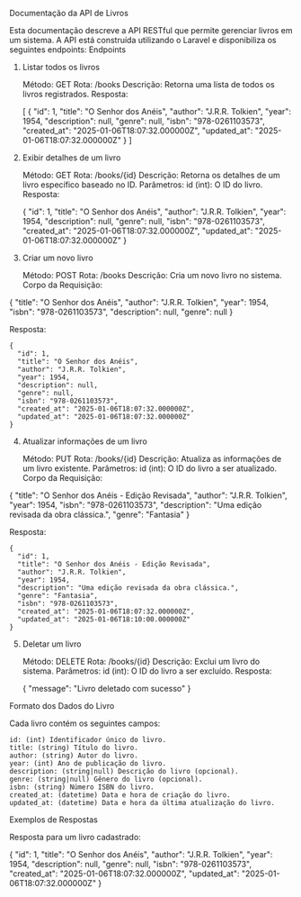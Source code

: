 Documentação da API de Livros

Esta documentação descreve a API RESTful que permite gerenciar livros em um sistema. A API está construída utilizando o Laravel e disponibiliza os seguintes endpoints:
Endpoints
1. Listar todos os livros

    Método: GET
    Rota: /books
    Descrição: Retorna uma lista de todos os livros registrados.
    Resposta:

    [
      {
        "id": 1,
        "title": "O Senhor dos Anéis",
        "author": "J.R.R. Tolkien",
        "year": 1954,
        "description": null,
        "genre": null,
        "isbn": "978-0261103573",
        "created_at": "2025-01-06T18:07:32.000000Z",
        "updated_at": "2025-01-06T18:07:32.000000Z"
      }
    ]

2. Exibir detalhes de um livro

    Método: GET
    Rota: /books/{id}
    Descrição: Retorna os detalhes de um livro específico baseado no ID.
    Parâmetros:
        id (int): O ID do livro.
    Resposta:

    {
      "id": 1,
      "title": "O Senhor dos Anéis",
      "author": "J.R.R. Tolkien",
      "year": 1954,
      "description": null,
      "genre": null,
      "isbn": "978-0261103573",
      "created_at": "2025-01-06T18:07:32.000000Z",
      "updated_at": "2025-01-06T18:07:32.000000Z"
    }

3. Criar um novo livro

    Método: POST
    Rota: /books
    Descrição: Cria um novo livro no sistema.
    Corpo da Requisição:

{
  "title": "O Senhor dos Anéis",
  "author": "J.R.R. Tolkien",
  "year": 1954,
  "isbn": "978-0261103573",
  "description": null,
  "genre": null
}

Resposta:

    {
      "id": 1,
      "title": "O Senhor dos Anéis",
      "author": "J.R.R. Tolkien",
      "year": 1954,
      "description": null,
      "genre": null,
      "isbn": "978-0261103573",
      "created_at": "2025-01-06T18:07:32.000000Z",
      "updated_at": "2025-01-06T18:07:32.000000Z"
    }

4. Atualizar informações de um livro

    Método: PUT
    Rota: /books/{id}
    Descrição: Atualiza as informações de um livro existente.
    Parâmetros:
        id (int): O ID do livro a ser atualizado.
    Corpo da Requisição:

{
  "title": "O Senhor dos Anéis - Edição Revisada",
  "author": "J.R.R. Tolkien",
  "year": 1954,
  "isbn": "978-0261103573",
  "description": "Uma edição revisada da obra clássica.",
  "genre": "Fantasia"
}

Resposta:

    {
      "id": 1,
      "title": "O Senhor dos Anéis - Edição Revisada",
      "author": "J.R.R. Tolkien",
      "year": 1954,
      "description": "Uma edição revisada da obra clássica.",
      "genre": "Fantasia",
      "isbn": "978-0261103573",
      "created_at": "2025-01-06T18:07:32.000000Z",
      "updated_at": "2025-01-06T18:10:00.000000Z"
    }

5. Deletar um livro

    Método: DELETE
    Rota: /books/{id}
    Descrição: Exclui um livro do sistema.
    Parâmetros:
        id (int): O ID do livro a ser excluído.
    Resposta:

    {
      "message": "Livro deletado com sucesso"
    }

Formato dos Dados do Livro

Cada livro contém os seguintes campos:

    id: (int) Identificador único do livro.
    title: (string) Título do livro.
    author: (string) Autor do livro.
    year: (int) Ano de publicação do livro.
    description: (string|null) Descrição do livro (opcional).
    genre: (string|null) Gênero do livro (opcional).
    isbn: (string) Número ISBN do livro.
    created_at: (datetime) Data e hora de criação do livro.
    updated_at: (datetime) Data e hora da última atualização do livro.

Exemplos de Respostas

Resposta para um livro cadastrado:

{
  "id": 1,
  "title": "O Senhor dos Anéis",
  "author": "J.R.R. Tolkien",
  "year": 1954,
  "description": null,
  "genre": null,
  "isbn": "978-0261103573",
  "created_at": "2025-01-06T18:07:32.000000Z",
  "updated_at": "2025-01-06T18:07:32.000000Z"
}

